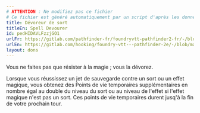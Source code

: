 ```yaml
---
# ATTENTION : Ne modifiez pas ce fichier
# Ce fichier est généré automatiquement par un script d'après les données du module Foundry VTT officiel et de sa traduction
title: Dévoreur de sort
titleEn: Spell Devourer
id: pedHIDAVLFzzjGO1
urlFr: https://gitlab.com/pathfinder-fr/foundryvtt-pathfinder2-fr/-/blob/master/data/feats/pedHIDAVLFzzjGO1.htm
urlEn: https://gitlab.com/hooking/foundry-vtt---pathfinder-2e/-/blob/master/packs/data/feats.db/spell-devourer.json
layout: dons
---
```

Vous ne faites pas que résister à la magie ; vous la dévorez.

Lorsque vous réussissez un jet de sauvegarde contre un sort ou un effet magique, vous obtenez des Points de vie temporaires supplémentaires en nombre égal au double du niveau du sort ou au niveau de l'effet si l'effet magique n'est pas un sort. Ces points de vie temporaires durent jusq'à la fin de votre prochain tour.

